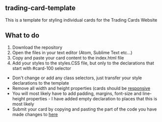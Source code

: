 ## trading-card-template
This is a template for styling individual cards for the Trading Cards Website

## What to do
1. Download the repository
2. Open the files in your text editor (Atom, Sublime Text etc...)
3. Copy and paste your card content to the index.html file
4. Add your styles to the styles.CSS file, but only to the declarations that start with #card-100 selector
  * Don't change or add any class selectors, just transfer your style declarations to the template
  * Remove all width and height properties (cards should be [responsive](https://www.w3schools.com/html/html_responsive.asp)
  * You will most likely have to add padding, margins, font-size and line-height properties - I have added empty declaration to places that this is most likely
  * Submit your card by copying and pasting the part of the code you have made changes to [here](https://discussions.udacity.com/t/paw-prints-paw-prints-animal-trading-card-project-for-everyone-to-take-part-in-paw-prints-paw-prints/523110)
